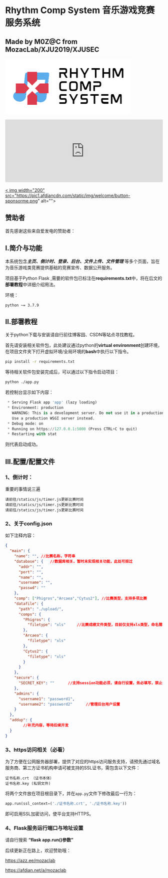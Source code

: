 Rhythm Comp System 音乐游戏竞赛服务系统
===
Made by M0Z@C from MozacLab/XJU2019/XJUSEC
---

![Logo](./static/images/logo.png)

<html>
	<iframe id="afdian_leaflet_mozaclab" src="https://afdian.net/leaflet?slug=mozaclab" width="100%" scrolling="no" height="200" frameborder="0"></iframe>
	<script>
		document.body.clientWidth< 700 ? document.getElementById("afdian_leaflet_mozaclab").width = "100%" : document.getElementById("afdian_leaflet_{mozaclab}").width = "640"
	</script>
</html>

<a href="https://afdian.net/a/afdian">< img width="200" src="https://pic1.afdiancdn.com/static/img/welcome/button-sponsorme.png" alt=""></a>

## 赞助者

首先感谢这些来自爱发电的赞助者：

<!-- AFDIAN-ACTION:START -->
<!-- AFDIAN-ACTION:END -->

## I.简介与功能
本系统包含***主页、倒计时、登录、后台、文件上传、文件管理*** 等多个页面，旨在为音乐游戏类竞赛提供基础的竞赛宣传、数据公开服务。

项目基于Python Flask ,需要的软件包已标注在**requirements.txt**中，将在后文的**部署教程**中详细介绍用法。

环境：
```
python ~= 3.7.9
```



## II.部署教程

关于python下载与安装请自行前往博客园、CSDN等站点寻找教程。

首先请安装相关软件包，此处建议通过python的**virtual environment**创建环境，在项目文件夹下打开虚拟环境/全局环境的**bash**中执行以下指令。
```bash
pip install -r requirements.txt
```

等待相关软件包安装完成后，可以通过以下指令启动项目：
```bash
python ./app.py
```

若控制台显示如下内容：
```python
 * Serving Flask app 'app' (lazy loading)
 * Environment: production
   WARNING: This is a development server. Do not use it in a production deployment.
   Use a production WSGI server instead.
 * Debug mode: on
 * Running on https://127.0.0.1:5000 (Press CTRL+C to quit)
 * Restarting with stat
```
则代表启动成功。



## III.配置/配置文件

### 1、倒计时：

重要的事情说三遍

```
请前往/statics/js/timer.js更新比赛时间
请前往/statics/js/timer.js更新比赛时间
请前往/statics/js/timer.js更新比赛时间
```



### 2、关于config.json

如下注释内容：

```json
{
  "main": {
    "name": "",	//比赛名称，字符串
    "database": {	//数据库相关，暂时未实现相关功能，此处可掠过
      "addr": "",
      "port": "",
      "name": "",
      "username": "",
      "passwd": ""
    },
    "comp": ["Phigros","Arcaea","Cytus2"], //比赛类型，支持多项比赛
    "datafile": {
      "path": "./upload/",
      "comps": {
        "Phigros": {
          "filetype": "xls"		//比赛成绩文件类型，目前仅支持xls类型，命名需与比赛名称相同，如“Phigros.xls”
        },
        "Arcaea": {
          "filetype": "xls"
        },
        "Cytus2": {
          "filetype": "xls"
        }
      }
    },
    "secure": {
      "SECRET_KEY": ""		//支持session功能必须，请自行设置，务必填写，禁止中文
    },
    "admins": {
      "username1": "password1",
      "username2": "password2"		//管理后台用户设置
    }
  },
  "addup": {
		//补充内容，等待后续开发
  }
}
```



### 3、https访问相关（必看）

为了方便在公网服务器部署，提供了对应的https访问服务支持，请预先通过域名服务商、第三方证书机构申请可被支持的SSL证书，需包含以下文件：

```
证书名称.crt （证书本体）
证书名称.key (私钥文件)
```

将两个文件放在项目根目录下，并在`app.py`文件下修改最后一行为：

```python
app.run(ssl_context=('./证书名称.crt', './证书名称.key'))
```

即可启用SSL加密访问，使平台支持HTTPS。



### 4、Flask服务运行端口与地址设置

请自行搜索 **“flask app.run()参数”**

后续更新正在路上，欢迎赞助哦：

https://azz.ee/mozaclab

https://afdian.net/a/mozaclab

